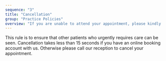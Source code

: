 ```yaml
---
sequence: "3"
title: "Cancellation"
group: "Practice Policies"
overview: "If you are unable to attend your appointment, please kindly cancel your booking 2 hours beforehand. A $20 penalty applies for failing to do so 3 times."
---
```


This rule is to ensure that other patients who urgently requires care can be seen. Cancellation takes less than 15 seconds if you have an online booking account with us. Otherwise please call our reception to cancel your appointment. 